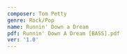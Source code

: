 ```yaml
---
composer: Tom Petty
genre: Rock/Pop
name: Runnin' Down a Dream
pdf: Runnin' Down A Dream [BASS].pdf
ver: '1.0'
---
```

